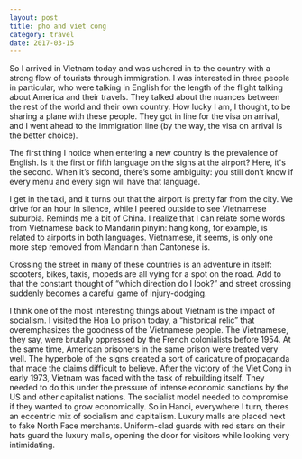 ```yaml
---
layout: post
title: pho and viet cong
category: travel 
date: 2017-03-15
---
```


So I arrived in Vietnam today and was ushered in to the country with a strong flow of tourists through immigration. I was interested in three people in particular, who were talking in English for the length of the flight talking about America and their travels. They talked about the nuances between the rest of the world and their own country. How lucky I am, I thought, to be sharing a plane with these people. They got in line for the visa on arrival, and I went ahead to the immigration line (by the way, the visa on arrival is the better choice).

The first thing I notice when entering a new country is the prevalence of English. Is it the first or fifth language on the signs at the airport? Here, it's the second. When it’s second, there’s some ambiguity: you still don’t know if every menu and every sign will have that language.

I get in the taxi, and it turns out that the airport is pretty far from the city. We drive for an hour in silence, while I peered outside to see Vietnamese suburbia. Reminds me a bit of China. I realize that I can relate some words from Vietnamese back to Mandarin pinyin: hang kong, for example, is related to airports in both languages. Vietnamese, it seems, is only one more step removed from Mandarin than Cantonese is.

Crossing the street in many of these countries is an adventure in itself: scooters, bikes, taxis, mopeds are all vying for a spot on the road. Add to that the constant thought of “which direction do I look?” and street crossing suddenly becomes a careful game of injury-dodging.

I think one of the most interesting things about Vietnam is the impact of socialism. I visited the Hoa Lo prison today, a “historical relic” that overemphasizes the goodness of the Vietnamese people. The Vietnamese, they say, were brutally oppressed by the French colonialists before 1954. At the same time, American prisoners in the same prison were treated very well. The hyperbole of the signs created a sort of caricature of propaganda that made the claims difficult to believe. After the victory of the Viet Cong in early 1973, Vietnam was faced with the task of rebuilding itself. They needed to do this under the pressure of intense economic sanctions by the US and other capitalist nations. The socialist model needed to compromise if they wanted to grow economically. So in Hanoi, everywhere I turn, theres an eccentric mix of socialism and capitalism. Luxury malls are placed next to fake North Face merchants. Uniform-clad guards with red stars on their hats guard the luxury malls, opening the door for visitors while looking very intimidating.

